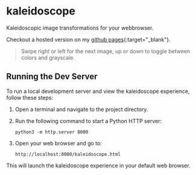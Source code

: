 kaleidoscope
============

Kaleidoscopic image transformations for your webbrowser.

Checkout a hosted version on my [github pages](https://nstahl.github.io/kaleidoscope/kaleidoscope.html){:target="_blank"}.

> Swipe right or left for the next image, up or down to toggle between colors and grayscale.

## Running the Dev Server

To run a local development server and view the kaleidoscope experience, follow these steps:

1. Open a terminal and navigate to the project directory.

2. Run the following command to start a Python HTTP server:

   ```
   python3 -m http.server 8000
   ```

3. Open your web browser and go to:

   ```
   http://localhost:8000/kaleidoscope.html
   ```

This will launch the kaleidoscope experience in your default web browser.
